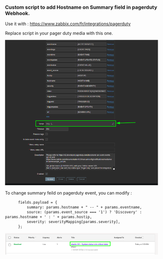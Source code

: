 ### Custom script to add Hostname on Summary field in pagerduty Webhook.

Use it with : https://www.zabbix.com/fr/integrations/pagerduty

Replace script in your pager duty media with this one.

  ![script_config](screenshots/script_config.png "script_config")


To change summary feild on pagerduty event, you can modify :

          fields.payload = {
              summary: params.hostname + " -- " + params.eventname,
              source: (params.event_source === '1') ? 'Discovery' : params.hostname + ' : ' + params.hostip,
              severity: severityMapping[params.severity],
          };
          
          
  ![event_example](screenshots/pager_event.png "event_example")
  
